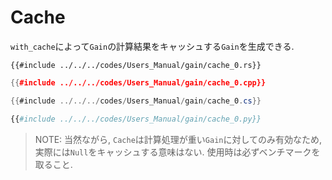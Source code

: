 # Cache

`with_cache`によって`Gain`の計算結果をキャッシュする`Gain`を生成できる.

```rust,edition2021
{{#include ../../../codes/Users_Manual/gain/cache_0.rs}}
```

```cpp
{{#include ../../../codes/Users_Manual/gain/cache_0.cpp}}
```

```cs
{{#include ../../../codes/Users_Manual/gain/cache_0.cs}}
```

```python
{{#include ../../../codes/Users_Manual/gain/cache_0.py}}
```

> NOTE: 当然ながら, `Cache`は計算処理が重い`Gain`に対してのみ有効なため, 実際には`Null`をキャッシュする意味はない. 使用時は必ずベンチマークを取ること.
